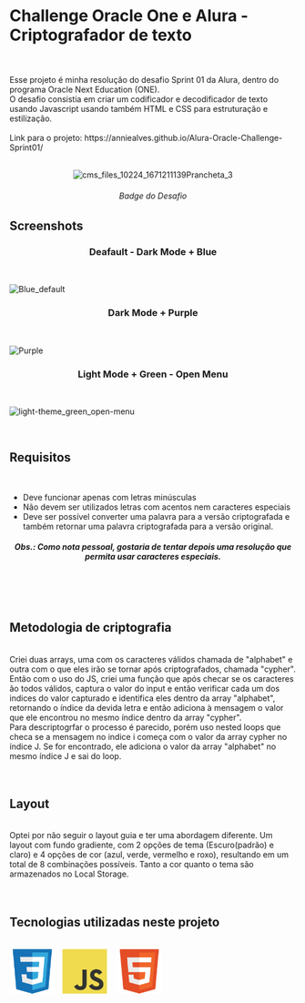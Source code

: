 <h1> Challenge Oracle One e Alura - Criptografador de texto </h1>
<br>
<br>
Esse projeto é minha resolução do desafio Sprint 01 da Alura, dentro do programa Oracle Next Education (ONE).
<br>
O desafio consistia em criar um codificador e decodificador de texto usando Javascript usando também HTML e CSS para estruturação e estilização. 
<br>
<br>
Link para o projeto: https://anniealves.github.io/Alura-Oracle-Challenge-Sprint01/
<br>
<br>



<div align="center">
   
   ![cms_files_10224_1671211139Prancheta_3](https://github.com/AnnieAlves/Alura-Oracle-Challenge-Sprint01/assets/122943792/5517e70b-75f7-44c5-b3ad-4bbe31efe07a)
   
</div>
<h6 align="center">Badge do Desafio</h6>

<h2>Screenshots</h2>

<h3 align="center" > Deafault - Dark Mode + Blue </h3>
<br>

![Blue_default](https://github.com/AnnieAlves/Alura-Oracle-Challenge-Sprint01/assets/122943792/8dd14509-9bfa-4283-b595-8db8b120d214)
<h3 align="center" > Dark Mode + Purple </h3>
<br>

![Purple](https://github.com/AnnieAlves/Alura-Oracle-Challenge-Sprint01/assets/122943792/ef11bef8-c0b0-4c06-87cf-6337a43213b0)
<h3 align="center" >Light Mode + Green - Open Menu  </h3>
<br>

![light-theme_green_open-menu](https://github.com/AnnieAlves/Alura-Oracle-Challenge-Sprint01/assets/122943792/358c7ab7-b66b-483b-a7f0-0c1cf6d184b0)

<br>


<h2>Requisitos</h2>
<br>

* Deve funcionar apenas com letras minúsculas<br>
* Não devem ser utilizados letras com acentos nem caracteres especiais<br>
* Deve ser possível converter uma palavra para a versão criptografada e também retornar uma palavra criptografada para a versão original.<br>

<h5 align="center"> Obs.: Como nota pessoal, gostaria de tentar depois uma resolução que permita usar caracteres especiais. </h5>
<br>
<br>
<br>
<h2> Metodologia de criptografia </h2>
<br>
Criei duas arrays, uma com os caracteres válidos chamada de "alphabet" e outra com o que eles irão se tornar após criptografados, chamada "cypher". Então com o uso do JS, criei uma função que após checar se os caracteres ão todos válidos, captura o valor do input e então verificar cada um dos indices do valor capturado e identifica eles dentro da array "alphabet", retornando o índice da devida letra e então adiciona à mensagem o valor que ele encontrou no mesmo índice dentro da array "cypher".
<br>
Para descriptogrfar o processo é parecido, porém uso nested loops que checa se a mensagem no indice i começa com o valor da array cypher no índice J. Se for encontrado, ele adiciona o valor da array "alphabet" no mesmo índice J e sai do loop.
<br>
<br>
<br>
<h2> Layout </h2>
<br>
Optei por não seguir o layout guia e ter uma abordagem diferente. Um layout com fundo gradiente, com 2 opções de tema (Escuro(padrão) e claro) e 4 opções de cor (azul, verde, vermelho e roxo), resultando em um total de 8 combinações possíveis. Tanto a cor quanto o tema são armazenados no Local Storage.
<br>
<br>
<br>
<h2> Tecnologias utilizadas neste projeto</h2>
<br>
   <div>
      <img align="center" height="80"  alt="css icon" src="https://raw.githubusercontent.com/devicons/devicon/master/icons/css3/css3-original.svg">  &nbsp;     
      <img align="center" height="80" alt="js icon" src="https://raw.githubusercontent.com/devicons/devicon/master/icons/javascript/javascript-original.svg"> &nbsp;&nbsp;
      <img align="center" height="80" alt="html icon" src="https://raw.githubusercontent.com/devicons/devicon/master/icons/html5/html5-original.svg"> &nbsp;            
    </div>
